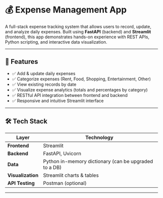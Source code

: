 # 💰 Expense Management App

A full-stack expense tracking system that allows users to record, update, and analyze daily expenses. Built using **FastAPI** (backend) and **Streamlit** (frontend), this app demonstrates hands-on experience with REST APIs, Python scripting, and interactive data visualization.

---

## 📌 Features

- ✅ Add & update daily expenses
- ✅ Categorize expenses (Rent, Food, Shopping, Entertainment, Other)
- ✅ View existing records by date
- ✅ Visualize expense analytics (totals and percentages by category)
- ✅ RESTful API integration between frontend and backend
- ✅ Responsive and intuitive Streamlit interface

---

## 🛠️ Tech Stack

| Layer       | Technology         |
|-------------|--------------------|
| **Frontend** | Streamlit          |
| **Backend**  | FastAPI, Uvicorn   |
| **Data**     | Python in-memory dictionary (can be upgraded to a DB) |
| **Visualization** | Streamlit charts & tables |
| **API Testing** | Postman (optional) |

---


